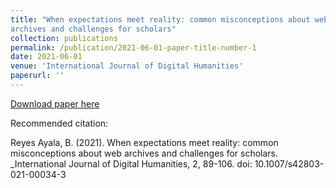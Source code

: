 ```yaml
---
title: "When expectations meet reality: common misconceptions about web
archives and challenges for scholars"
collection: publications
permalink: /publication/2021-06-01-paper-title-number-1
date: 2021-06-01
venue: 'International Journal of Digital Humanities'
paperurl: ''
---
```


[Download paper here](https://rdcu.be/cQbUb)

Recommended citation:  

Reyes Ayala, B. (2021). When expectations meet reality: common misconceptions about web
archives and challenges for scholars. _International Journal of Digital Humanities, 2, 89-106. doi:
10.1007/s42803-021-00034-3
